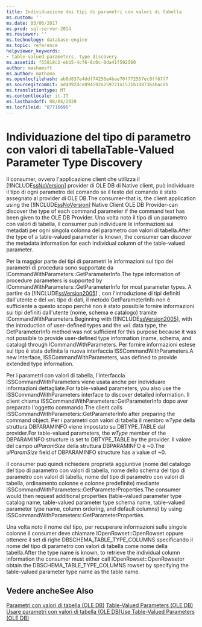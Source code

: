 ```yaml
---
title: Individuazione dei tipi di parametri con valori di tabella
ms.custom: ''
ms.date: 03/06/2017
ms.prod: sql-server-2014
ms.reviewer: ''
ms.technology: database-engine
ms.topic: reference
helpviewer_keywords:
- table-valued parameters, type discovery
ms.assetid: f55818c2-ebb5-4cf6-8c0c-0da41f592560
author: mashamsft
ms.author: mathoma
ms.openlocfilehash: ab8d837e4ddf74256e4bae70f772557ec8ff67f7
ms.sourcegitcommit: ad4d92dce894592a259721a1571b1d8736abacdb
ms.translationtype: MT
ms.contentlocale: it-IT
ms.lasthandoff: 08/04/2020
ms.locfileid: "87716695"
---
```

# <a name="table-valued-parameter-type-discovery"></a><span data-ttu-id="f95b5-102">Individuazione del tipo di parametro con valori di tabella</span><span class="sxs-lookup"><span data-stu-id="f95b5-102">Table-Valued Parameter Type Discovery</span></span>
  <span data-ttu-id="f95b5-103">Il consumer, ovvero l'applicazione client che utilizza il [!INCLUDE[ssNoVersion](../../includes/ssnoversion-md.md)] provider di OLE DB di Native client, può individuare il tipo di ogni parametro del comando se il testo del comando è stato assegnato al provider di OLE DB.</span><span class="sxs-lookup"><span data-stu-id="f95b5-103">The consumer-that is, the client application using the [!INCLUDE[ssNoVersion](../../includes/ssnoversion-md.md)] Native Client OLE DB Provider-can discover the type of each command parameter if the command text has been given to the OLE DB Provider.</span></span> <span data-ttu-id="f95b5-104">Una volta noto il tipo di un parametro con valori di tabella, il consumer può individuare le informazioni sui metadati per ogni singola colonna del parametro con valori di tabella.</span><span class="sxs-lookup"><span data-stu-id="f95b5-104">After the type of a table-valued parameter is known, the consumer can discover the metadata information for each individual column of the table-valued parameter.</span></span>  
  
 <span data-ttu-id="f95b5-105">Per la maggior parte dei tipi di parametri le informazioni sul tipo dei parametri di procedura sono supportate da ICommandWithParameters::GetParameterInfo.</span><span class="sxs-lookup"><span data-stu-id="f95b5-105">The type information of procedure parameters is supported by ICommandWithParameters::GetParameterInfo for most parameter types.</span></span> <span data-ttu-id="f95b5-106">A partire da [!INCLUDE[ssVersion2005](../../includes/ssversion2005-md.md)] , con l'introduzione di tipi definiti dall'utente e del `xml` tipo di dati, il metodo GetParameterInfo non è sufficiente a questo scopo perché non è stato possibile fornire informazioni sui tipi definiti dall'utente (nome, schema e catalogo) tramite ICommandWithParameters.</span><span class="sxs-lookup"><span data-stu-id="f95b5-106">Beginning with [!INCLUDE[ssVersion2005](../../includes/ssversion2005-md.md)], with the introduction of user-defined types and the `xml` data type, the GetParameterInfo method was not sufficient for this purpose because it was not possible to provide user-defined type information (name, schema, and catalog) through ICommandWithParameters.</span></span> <span data-ttu-id="f95b5-107">Per fornire informazioni estese sul tipo è stata definita la nuova interfaccia ISSCommandWithParameters.</span><span class="sxs-lookup"><span data-stu-id="f95b5-107">A new interface, ISSCommandWithParameters, was defined to provide extended type information.</span></span>  
  
 <span data-ttu-id="f95b5-108">Per i parametri con valori di tabella, l'interfaccia ISSCommandWithParameters viene usata anche per individuare informazioni dettagliate.</span><span class="sxs-lookup"><span data-stu-id="f95b5-108">For table-valued parameters, you also use the ISSCommandWithParameters interface to discover detailed information.</span></span> <span data-ttu-id="f95b5-109">Il client chiama ISSCommandWithParameters::GetParameterInfo dopo aver preparato l'oggetto commando.</span><span class="sxs-lookup"><span data-stu-id="f95b5-109">The client calls ISSCommandWithParameters::GetParameterInfo after preparing the command object.</span></span> <span data-ttu-id="f95b5-110">Per i parametri con valori di tabella il membro *wType* della struttura DBPARAMINFO viene impostato su DBTYPE_TABLE dal provider.</span><span class="sxs-lookup"><span data-stu-id="f95b5-110">For table-valued parameters, the *wType* member of the DBPARAMINFO structure is set to DBTYPE_TABLE by the provider.</span></span> <span data-ttu-id="f95b5-111">Il valore del campo *ulParamSize* della struttura DBPARAMINFO è ~0.</span><span class="sxs-lookup"><span data-stu-id="f95b5-111">The *ulParamSize* field of DBPARAMINFO structure has a value of ~0.</span></span>  
  
 <span data-ttu-id="f95b5-112">Il consumer può quindi richiedere proprietà aggiuntive (nome del catalogo del tipo di parametro con valori di tabella, nome dello schema del tipo di parametro con valori di tabella, nome del tipo di parametro con valori di tabella, ordinamento colonne e colonne predefinite) mediante ISSCommandWithParameters::GetParameterProperties.</span><span class="sxs-lookup"><span data-stu-id="f95b5-112">The consumer would then request additional properties (table-valued parameter type catalog name, table-valued parameter type schema name, table-valued parameter type name, column ordering, and default columns) by using ISSCommandWithParameters::GetParameterProperties.</span></span>  
  
 <span data-ttu-id="f95b5-113">Una volta noto il nome del tipo, per recuperare informazioni sulle singole colonne il consumer deve chiamare IOpenRowset::OpenRowset oppure ottenere il set di righe DBSCHEMA_TABLE_TYPE_COLUMNS specificando il nome del tipo di parametro con valori di tabella come nome della tabella.</span><span class="sxs-lookup"><span data-stu-id="f95b5-113">After the type name is known, to retrieve the individual column information the consumer must either call IOpenRowset::OpenRowsetor obtain the DBSCHEMA_TABLE_TYPE_COLUMNS rowset by specifying the table-valued parameter type name as the table name.</span></span>  
  
## <a name="see-also"></a><span data-ttu-id="f95b5-114">Vedere anche</span><span class="sxs-lookup"><span data-stu-id="f95b5-114">See Also</span></span>  
 <span data-ttu-id="f95b5-115">[Parametri con valori di tabella &#40;OLE DB&#41;](../../relational-databases/native-client-ole-db-table-valued-parameters/table-valued-parameters-ole-db.md) </span><span class="sxs-lookup"><span data-stu-id="f95b5-115">[Table-Valued Parameters &#40;OLE DB&#41;](../../relational-databases/native-client-ole-db-table-valued-parameters/table-valued-parameters-ole-db.md) </span></span>  
 [<span data-ttu-id="f95b5-116">Usare parametri con valori di tabella &#40;OLE DB&#41;</span><span class="sxs-lookup"><span data-stu-id="f95b5-116">Use Table-Valued Parameters &#40;OLE DB&#41;</span></span>](../../relational-databases/native-client-ole-db-how-to/use-table-valued-parameters-ole-db.md)  
  
  
